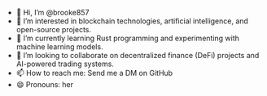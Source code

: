 - 👋 Hi, I’m @brooke857
- 👀 I’m interested in blockchain technologies, artificial intelligence, and open-source projects.
- 🌱 I’m currently learning Rust programming and experimenting with machine learning models.
- 💞️ I’m looking to collaborate on decentralized finance (DeFi) projects and AI-powered trading systems.
- 📫 How to reach me: Send me a DM on GitHub
- 😄 Pronouns: her
